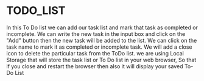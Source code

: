 # TODO_LIST
In this To Do list we can add our task list and mark that task as completed or incomplete. We can write the new task in the input box and click on the "Add" button then the new task will be added to the list.
We can click on the task name to mark it as completed or incomplete task. We will add a close icon to delete the particular task from the ToDo list.
we are using Local Storage  that will store the task list or To Do list in your web browser, So that if you close and restart the browser then also it will display your saved To-Do List
